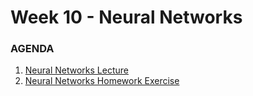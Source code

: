 # Week 10 - Neural Networks

### AGENDA
1. [Neural Networks Lecture]()
2. [Neural Networks Homework Exercise]()
